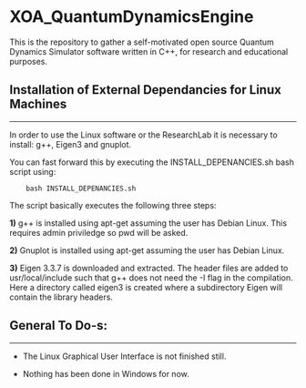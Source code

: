 # XOA_QuantumDynamicsEngine
This is the repository to gather a self-motivated open source Quantum Dynamics Simulator software written in C++, for research and educational purposes.

## Installation of External Dependancies for Linux Machines
--------------------

In order to use the Linux software or the ResearchLab it is necessary to install: g++, Eigen3 and gnuplot.

You can fast forward this by executing the INSTALL_DEPENANCIES.sh bash script using:

        bash INSTALL_DEPENANCIES.sh
        
The script basically executes the following three steps:

  **1)** g++ is installed using apt-get assuming the user has Debian Linux. This requires admin priviledge so pwd will be asked.
    
  **2)** Gnuplot is installed using apt-get assuming the user has Debian Linux.
    
  **3)** Eigen 3.3.7 is downloaded and extracted. The header files are added to usr/local/include such that g++ does not need the -I flag in the compilation. Here a directory called eigen3 is created where a subdirectory Eigen will contain the library headers.

## General To Do-s:
-------------------

- The Linux Graphical User Interface is not finished still.

- Nothing has been done in Windows for now.
